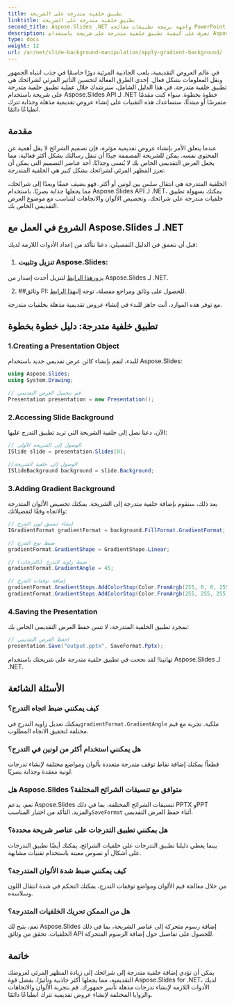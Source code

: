 ```yaml
---
title: تطبيق خلفية متدرجة على الشريحة
linktitle: تطبيق خلفية متدرجة على الشريحة
second_title: Aspose.Slides .NET واجهة برمجة تطبيقات معالجة PowerPoint
description: تعرف على كيفية تطبيق خلفية متدرجة على شريحة باستخدام Aspose.Slides لـ .NET. عزز عروضك التقديمية بتصميمات جذابة بصريًا.
type: docs
weight: 12
url: /ar/net/slide-background-manipulation/apply-gradient-background/
---
```


في عالم العروض التقديمية، يلعب الجاذبية المرئية دورًا حاسمًا في جذب انتباه الجمهور ونقل المعلومات بشكل فعال. إحدى الطرق الفعالة لتحسين التأثير المرئي لشرائحك هي تطبيق خلفية متدرجة. في هذا الدليل الشامل، سنرشدك خلال عملية تطبيق خلفية متدرجة على شريحة باستخدام Aspose.Slides API لـ .NET خطوة بخطوة. سواء كنت مقدمًا متمرسًا أو مبتدئًا، ستساعدك هذه التقنيات على إنشاء عروض تقديمية مذهلة وجذابة تترك انطباعًا دائمًا.

## مقدمة

عندما يتعلق الأمر بإنشاء عروض تقديمية مؤثرة، فإن تصميم الشرائح لا يقل أهمية عن المحتوى نفسه. يمكن للشريحة المصممة جيدًا أن تنقل رسالتك بشكل أكثر فعالية، مما يجعل العرض التقديمي الخاص بك لا يُنسى وجذابًا. أحد عناصر التصميم التي يمكن أن تعزز المظهر المرئي لشرائحك بشكل كبير هي الخلفية المتدرجة.

الخلفية المتدرجة هي انتقال سلس بين لونين أو أكثر. فهو يضيف عمقًا وبعدًا إلى شرائحك، مما يجعلها جذابة بصريًا. باستخدام Aspose.Slides API لـ .NET، يمكنك بسهولة تطبيق خلفيات متدرجة على شرائحك، وتخصيص الألوان والاتجاهات لتتناسب مع موضوع العرض التقديمي الخاص بك.

## الشروع في العمل مع Aspose.Slides لـ .NET

قبل أن نتعمق في الدليل التفصيلي، دعنا نتأكد من إعداد الأدوات اللازمة لديك:

1. ### تنزيل وتثبيت Aspose.Slides:
  يزور[هذا الرابط](https://releases.aspose.com/slides/net/) لتنزيل أحدث إصدار من Aspose.Slides لـ .NET.

2. ##وثائق PI:
	 للحصول على وثائق ومراجع مفصلة، توجه إلى[هذا الرابط](https://reference.aspose.com/slides/net/).

مع توفر هذه الموارد، أنت جاهز للبدء في إنشاء عروض تقديمية مذهلة بخلفيات متدرجة.

## تطبيق خلفية متدرجة: دليل خطوة بخطوة

###  1.**Creating a Presentation Object**

للبدء، لنقم بإنشاء كائن عرض تقديمي جديد باستخدام Aspose.Slides:

```csharp
using Aspose.Slides;
using System.Drawing;

// قم بتحميل العرض التقديمي
Presentation presentation = new Presentation();
```

###  2.**Accessing Slide Background**

الآن، دعنا نصل إلى خلفية الشريحة التي تريد تطبيق التدرج عليها:

```csharp
// الوصول إلى الشريحة الأولى
ISlide slide = presentation.Slides[0];

//الوصول إلى خلفية الشريحة
ISlideBackground background = slide.Background;
```

###  3.**Adding Gradient Background**

بعد ذلك، سنقوم بإضافة خلفية متدرجة إلى الشريحة. يمكنك تخصيص الألوان المتدرجة والاتجاه وفقًا لتفضيلاتك:

```csharp
// إنشاء تنسيق لون التدرج
IGradientFormat gradientFormat = background.FillFormat.GradientFormat;

// ضبط نوع التدرج
gradientFormat.GradientShape = GradientShape.Linear;

// ضبط زاوية التدرج (بالدرجات)
gradientFormat.GradientAngle = 45;

// إضافة توقفات التدرج
gradientFormat.GradientStops.AddColorStop(Color.FromArgb(255, 0, 0, 255), 0); // أزرق
gradientFormat.GradientStops.AddColorStop(Color.FromArgb(255, 255, 255, 0), 1); // أصفر
```

###  4.**Saving the Presentation**

بمجرد تطبيق الخلفية المتدرجة، لا تنس حفظ العرض التقديمي الخاص بك:

```csharp
// احفظ العرض التقديمي
presentation.Save("output.pptx", SaveFormat.Pptx);
```

تهانينا! لقد نجحت في تطبيق خلفية متدرجة على شريحتك باستخدام Aspose.Slides لـ .NET.

## الأسئلة الشائعة

### كيف يمكنني ضبط اتجاه التدرج؟

 يمكنك تعديل زاوية التدرج في`gradientFormat.GradientAngle` ملكية. تجربة مع قيم مختلفة لتحقيق الاتجاه المطلوب.

### هل يمكنني استخدام أكثر من لونين في التدرج؟

قطعاً! يمكنك إضافة نقاط توقف متدرجة متعددة بألوان ومواضع مختلفة لإنشاء تدرجات لونية معقدة وجذابة بصريًا.

### هل Aspose.Slides متوافق مع تنسيقات الشرائح المختلفة؟

نعم، يدعم Aspose.Slides تنسيقات الشرائح المختلفة، بما في ذلك PPTX وPPT والمزيد. التأكد من اختيار المناسب`SaveFormat` أثناء حفظ العرض التقديمي.

### هل يمكنني تطبيق التدرجات على عناصر شريحة محددة؟

بينما يغطي دليلنا تطبيق التدرجات على خلفيات الشرائح، يمكنك أيضًا تطبيق التدرجات على أشكال أو نصوص معينة باستخدام تقنيات مشابهة.

### كيف يمكنني ضبط شدة الألوان المتدرجة؟

من خلال معالجة قيم الألوان ومواضع توقفات التدرج، يمكنك التحكم في شدة انتقال اللون وسلاسةه.

### هل من الممكن تحريك الخلفيات المتدرجة؟

نعم، يتيح لك Aspose.Slides إضافة رسوم متحركة إلى عناصر الشريحة، بما في ذلك الخلفيات. تحقق من وثائق API للحصول على تفاصيل حول إضافة الرسوم المتحركة.

## خاتمة

يمكن أن تؤدي إضافة خلفية متدرجة إلى شرائحك إلى زيادة المظهر المرئي لعروضك التقديمية، مما يجعلها أكثر جاذبية وتأثيرًا. بفضل قوة Aspose.Slides for .NET، لديك الأدوات اللازمة لإنشاء تدرجات مذهلة تأسر جمهورك. قم بتجربة الألوان والاتجاهات والزوايا المختلفة لإنشاء عروض تقديمية تترك انطباعًا دائمًا.